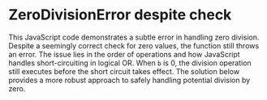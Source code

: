 # ZeroDivisionError despite check
This JavaScript code demonstrates a subtle error in handling zero division.  Despite a seemingly correct check for zero values, the function still throws an error.
The issue lies in the order of operations and how JavaScript handles short-circuiting in logical OR.  When `b` is 0, the division operation still executes before the short circuit takes effect.
The solution below provides a more robust approach to safely handling potential division by zero.